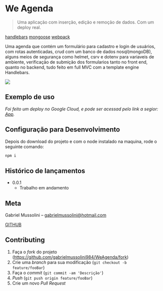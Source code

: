 # We Agenda
> Uma aplicação com inserção, edição e remoção de dados. Com um deploy real.

[handlebars][handlebars]
[mongoose][mongoose]
[webpack][webpack]

Uma agenda que contém um formulário para cadastro e login de usuários, com rotas autenticadas, crud com um banco de dados nosql(mongoDB),
alguns meios de segurança como helmet, csrv e dotenv para variaveis de ambiente, verificação de submição dos formularios tanto no front end,
quanto no backend, tudo feito em full MVC com a template engine Handlebars.

![](./header.jpeg)


## Exemplo de uso
_Foi feito um deploy no Google Cloud, e pode ser acessad pelo link a segior:  [App][app]._ 

## Configuração para Desenvolvimento

Depois do download do projeto e com o node instalado na maquina, rode o seguinte comando:

```sh
npm i
```

## Histórico de lançamentos

* 0.0.1
    * Trabalho em andamento

## Meta

Gabriel Mussolini – gabrielmussolini@hotmail.com

[GITHUB](https://github.com/gabrielmussolini984)

## Contributing

1. Faça o _fork_ do projeto (<https://github.com/gabrielmussolini984/WeAgenda/fork>)
2. Crie uma _branch_ para sua modificação (`git checkout -b feature/fooBar`)
3. Faça o _commit_ (`git commit -am 'Descrição'`)
4. _Push_ (`git push origin feature/fooBar`)
5. Crie um novo _Pull Request_


[handlebars]: https://img.shields.io/badge/-Handlebars-orange
[mongoose]: https://img.shields.io/badge/-mongoose-green
[webpack]: https://img.shields.io/badge/-webpack-blue

[app]: http://34.95.201.84/





